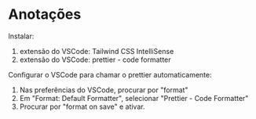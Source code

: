 # Anotações

Instalar:

1. extensão do VSCode: Tailwind CSS IntelliSense
2. extensão do VSCode: prettier - code formatter

Configurar o VSCode para chamar o prettier automaticamente:

1. Nas preferências do VSCode, procurar por "format"
2. Em "Format: Default Formatter", selecionar "Prettier - Code Formatter"
3. Procurar por "format on save" e ativar.
